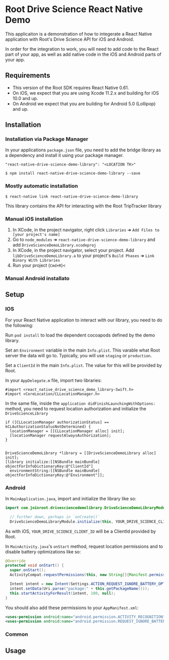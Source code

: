 # Root Drive Science React Native Demo

This applicaiton is a demonstration of how to integerate a React Native
application with Root's Drive Science API for iOS and Android.

In order for the integration to work, you will need to add code to
the React part of your app, as well as add native code in the iOS and
Android parts of your app.

## Requirements

* This version of the Root SDK requires React Native 0.61.
* On iOS, we expect that you are using Xcode 11.2.x and building for
  iOS 10.0 and up.
* On Android we expect that you are building for Android 5.0
  (Lollipop) and up.

## Installation

### Installation via Package Manager

In your applications `package.json` file, you need to add the bridge
library as a dependency and install it using your package manager.

```
"react-native-drive-science-demo-library": "<LOCATION TK>"
```

`$ npm install react-native-drive-science-demo-library --save`

### Mostly automatic installation

`$ react-native link react-native-drive-science-demo-library`

This library contains the API for interacting with the Root TripTracker library

### Manual iOS installation

1. In XCode, in the project navigator, right click `Libraries` ➜ `Add Files to [your project's name]`
2. Go to `node_modules` ➜ `react-native-drive-science-demo-library` and add `DriveScienceDemoLibrary.xcodeproj`
3. In XCode, in the project navigator, select your project. Add `libDriveScienceDemoLibrary.a` to your project's `Build Phases` ➜ `Link Binary With Libraries`
4. Run your project (`Cmd+R`)<

### Manual Android installato

## Setup

### IOS

For your React Native application to interact with our library, you need to do
the following:

Run `pod install` to load the dependent cocoapods defined by the demo library.

Set an `Environment` variable in the main `Info.plist`. This varable
what Root server the data will go to. Typically, you will use `staging` or
`production`.

Set a `ClientId` in the main `Info.plist`. The value for this will be provided
by Root.

In your `AppDelegate.m` file, import two libraries:

```
#import <react_native_drive_science_demo_library-Swift.h>
#import <CoreLocation/CLLocationManager.h>
```

In the same file, inside the `application didFinishLaunchingWithOptions:`
method, you need to request location authorization and initialize the
`DriveScienceLibrary`

```
if ([CLLocationManager authorizationStatus] == kCLAuthorizationStatusNotDetermined) {
  locationManager = [[CLLocationManager alloc] init];
  [locationManager requestAlwaysAuthorization];
}


DriveScienceDemoLibrary *library = [[DriveScienceDemoLibrary alloc] init];
[library initialize:[[NSBundle mainBundle] objectForInfoDictionaryKey:@"ClientId"]
  environmentString:[[NSBundle mainBundle] objectForInfoDictionaryKey:@"Environment"]];
```


### Android

In `MainApplication.java`, import and initialize the library like so:

```java
import com.joinroot.drivesciencedemolibrary.DriveScienceDemoLibraryModule;

  // further down, perhaps in `onCreate()`
  DriveScienceDemoLibraryModule.initialize(this, YOUR_DRIVE_SCIENCE_CLIENT_ID);
```

As with iOS, `YOUR_DRIVE_SCIENCE_CLIENT_ID` will be a ClientId provided by Root.

In `MainActivity.java`'s `onStart` method, request location permissions and to disable battery optimizations like so:

```java
@Override
protected void onStart() {
  super.onStart();
  ActivityCompat.requestPermissions(this, new String[]{Manifest.permission.ACCESS_FINE_LOCATION}, 100);

  Intent intent = new Intent(Settings.ACTION_REQUEST_IGNORE_BATTERY_OPTIMIZATIONS);
  intent.setData(Uri.parse("package:" + this.getPackageName()));
  this.startActivityForResult(intent, 100, null);
}
```

You should also add these permissions to your `AppManifest.xml`:

```xml
<uses-permission android:name="android.permission.ACTIVITY_RECOGNITION" />
<uses-permission android:name="android.permission.REQUEST_IGNORE_BATTERY_OPTIMIZATIONS" />
```

### Common

## Usage


